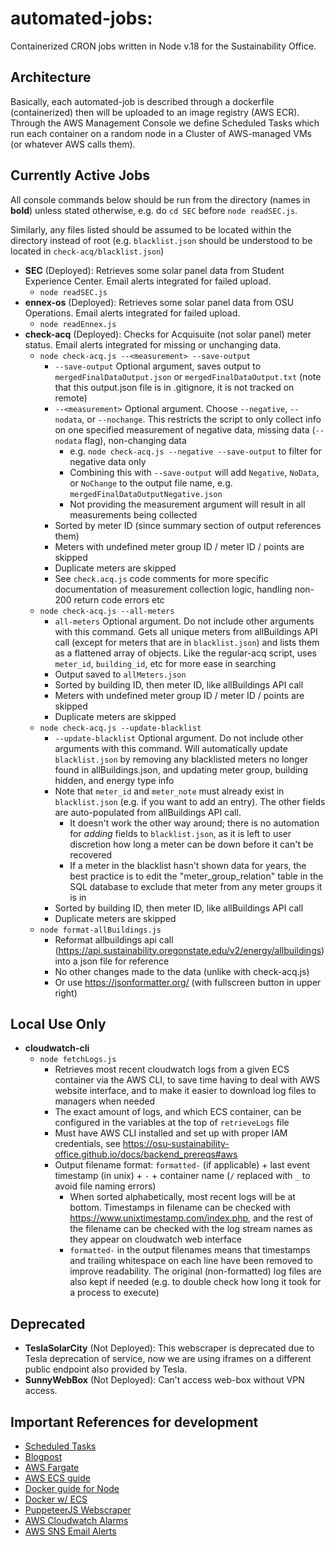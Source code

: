 # automated-jobs:

Containerized CRON jobs written in Node v.18 for the Sustainability Office.

## Architecture

Basically, each automated-job is described through a dockerfile (containerized) then will be uploaded to an image registry (AWS ECR).
Through the AWS Management Console we define Scheduled Tasks which run each container on a random node in a Cluster of AWS-managed VMs (or
whatever AWS calls them).

## Currently Active Jobs
All console commands below should be run from the directory (names in **bold**) unless stated otherwise, e.g. do `cd SEC` before `node readSEC.js`.

Similarly, any files listed should be assumed to be located within the directory instead of root (e.g. `blacklist.json` should be understood to be located in `check-acq/blacklist.json`)

- **SEC** (Deployed): Retrieves some solar panel data from Student Experience Center. Email alerts integrated for failed upload.
  - `node readSEC.js`
- **ennex-os** (Deployed): Retrieves some solar panel data from OSU Operations. Email alerts integrated for failed upload.
  - `node readEnnex.js`
- **check-acq** (Deployed): Checks for Acquisuite (not solar panel) meter status. Email alerts integrated for missing or unchanging data.
  - `node check-acq.js --<measurement> --save-output`
    - `--save-output` Optional argument, saves output to `mergedFinalDataOutput.json` or `mergedFinalDataOutput.txt` (note that this output.json file is in .gitignore, it is not tracked on remote)
    - `--<measurement>` Optional argument. Choose `--negative`, `--nodata`, or `--nochange`. This restricts the script to only collect info on one specified measurement of negative data, missing data (`--nodata` flag), non-changing data
      - e.g. `node check-acq.js --negative --save-output` to filter for negative data only
      - Combining this with `--save-output` will add `Negative`, `NoData`, or `NoChange` to the output file name, e.g. `mergedFinalDataOutputNegative.json`
      - Not providing the measurement argument will result in all measurements being collected
    - Sorted by meter ID (since summary section of output references them)
    - Meters with undefined meter group ID / meter ID / points are skipped
    - Duplicate meters are skipped
    - See `check.acq.js` code comments for more specific documentation of measurement collection logic, handling non-200 return code errors etc
  - `node check-acq.js --all-meters`
    - `all-meters` Optional argument. Do not include other arguments with this command. Gets all unique meters from allBuildings API call (except for meters that are in `blacklist.json`) and lists them as a flattened array of objects. Like the regular-acq script, uses `meter_id`, `building_id`, etc for more ease in searching
    - Output saved to `allMeters.json`
    - Sorted by building ID, then meter ID, like allBuildings API call
    - Meters with undefined meter group ID / meter ID / points are skipped
    - Duplicate meters are skipped
  - `node check-acq.js --update-blacklist`
    - `--update-blacklist` Optional argument. Do not include other arguments with this command. Will automatically update 
    `blacklist.json` by removing any blacklisted meters no longer found in allBuildings.json, and updating meter group, building hidden, and energy type info
    - Note that `meter_id` and `meter_note` must already exist in `blacklist.json` (e.g. if you want to add an entry). The other fields are auto-populated from allBuildings API call.
      - It doesn't work the other way around; there is no automation for *adding* fields to `blacklist.json`, as it is left to user discretion how long a meter can be down before it can't be recovered
      - If a meter in the blacklist hasn't shown data for years, the best practice is to edit the "meter_group_relation" table in the SQL database to exclude that meter from any meter groups it is in
    - Sorted by building ID, then meter ID, like allBuildings API call
    - Duplicate meters are skipped
  - `node format-allBuildings.js`
    - Reformat allbuildings api call (https://api.sustainability.oregonstate.edu/v2/energy/allbuildings) into a json file for reference
    - No other changes made to the data (unlike with check-acq.js)
    - Or use https://jsonformatter.org/ (with fullscreen button in upper right)

## Local Use Only
- **cloudwatch-cli**
  - `node fetchLogs.js`
    - Retrieves most recent cloudwatch logs from a given ECS container via the AWS CLI, to save time having to deal with AWS website interface, and to make it easier to download log files to managers when needed
    - The exact amount of logs, and which ECS container, can be configured in the variables at the top of `retrieveLogs` file
    - Must have AWS CLI installed and set up with proper IAM credentials, see https://osu-sustainability-office.github.io/docs/backend_prereqs#aws
    - Output filename format: `formatted-` (if applicable) + last event timestamp (in unix) + `-` + container name (`/` replaced with `_` to avoid file naming errors)
      - When sorted alphabetically, most recent logs will be at bottom. Timestamps in filename can be checked with https://www.unixtimestamp.com/index.php, and the rest of the filename can be checked with the log stream names as they appear on cloudwatch web interface
      - `formatted-` in the output filenames means that timestamps and trailing whitespace on each line have been removed to improve readability. The original (non-formatted) log files are also kept if needed (e.g. to double check how long it took for a process to execute)
## Deprecated

- **TeslaSolarCity** (Not Deployed): This webscraper is deprecated due to Tesla deprecation of service, now we are using iframes on a different public endpoint also provided by Tesla.
- **SunnyWebBox** (Not Deployed): Can't access web-box without VPN access.

## Important References for development

- [Scheduled Tasks](https://docs.aws.amazon.com/AmazonECS/latest/developerguide/scheduled_tasks.html)
- [Blogpost](https://aws.amazon.com/blogs/containers/deploy-applications-on-amazon-ecs-using-docker-compose/)
- [AWS Fargate](https://aws.amazon.com/fargate/getting-started/)
- [AWS ECS guide](https://docs.aws.amazon.com/AmazonECS/latest/developerguide/Welcome.html)
- [Docker guide for Node](https://docs.docker.com/language/nodejs/)
- [Docker w/ ECS](https://docs.docker.com/cloud/ecs-integration/)
- [PuppeteerJS Webscraper](https://pptr.dev/)
- [AWS Cloudwatch Alarms](https://docs.aws.amazon.com/AmazonCloudWatch/latest/monitoring/AlarmThatSendsEmail.html)
- [AWS SNS Email Alerts](https://docs.aws.amazon.com/sns/latest/dg/sns-email-notifications.html)
